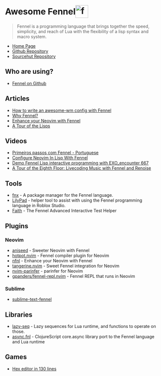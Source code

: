 <h1 style="display: flex; align-items: center;">
  Awesome Fennel
  <img alt="fennel logo" src="https://github.com/adelarsq/awesome-fennel/assets/430272/64a40305-5195-4073-bfd3-f61d629d1279" style="width: 1.5em; height: 1.5em; margin-right: 0.5em;">
</h1>

> Fennel is a programming language that brings together the speed, simplicity, and reach of Lua with the flexibility of a lisp syntax and macro system.

- [Home Page](https://fennel-lang.org)
- [Github Repository](https://github.com/bakpakin/Fennel)
- [Sourcehut Repository](https://sr.ht/~technomancy/fennel)

## Who are using?

- [Fennel on Github](https://github.com/search?q=fennel+language%3Afennel&type=repositories)

## Articles

- [How to write an awesome-wm config with Fennel](https://gist.github.com/christoph-frick/d3949076ffc8d23e9350d3ea3b6e00cb)
- [Why Fennel?](https://github.com/nyoom-engineering/nyoom.nvim/blob/main/docs/faq.md#why-fennel)
- [Enhance your Neovim with Fennel](https://russtoku.github.io/posts/nfnl-experience.html)
- [A Tour of the Lisps](https://www.fosskers.ca/en/blog/rounds-of-lisp)

## Videos

- [Primeiros passos com Fennel - Portuguese](https://www.youtube.com/watch?v=sLWhx3kuxVI&list=PL61kTUcYddBMCrnry2X1gTIguAGjeyHRZ)
- [Configure Neovim In Lisp With Fennel](https://www.youtube.com/watch?v=VC1DhAoRSpg)
- [Demo Fennel Lisp interactive programming with EXO_encounter 667](https://www.youtube.com/watch?v=Qqy9Gqgw6WY)
- [A Tour of the Eighth Floor: Livecoding Music with Fennel and Renoise](https://www.youtube.com/watch?v=dcvPGdIbjlQ)

## Tools

- [fnx](https://github.com/gbaptista/fnx) - A package manager for the Fennel language.
- [LilyPad](https://github.com/Lets-Learn-Lua/LilyPad) - helper tool to assist with using the Fennel programming language in Roblox Studio.
- [Faith](https://git.sr.ht/~technomancy/faith) - The Fennel Advanced Interactive Test Helper

## Plugins

### Neovim

- [aniseed](https://github.com/Olical/aniseed) - Sweeter Neovim with Fennel
- [hotpot.nvim](https://github.com/rktjmp/hotpot.nvim) - Fennel compiler plugin for Neovim
- [nfnl](https://github.com/Olical/nfnl) - Enhance your Neovim with Fennel
- [tangerine.nvim](https://github.com/udayvir-singh/tangerine.nvim) - Sweet Fennel integration for Neovim
- [nvim-parinfer](https://github.com/gpanders/nvim-parinfer) - parinfer for Neovim
- [gpanders/fennel-repl.nvim](https://github.com/gpanders/fennel-repl.nvim) - Fennel REPL that runs in Neovim

### Sublime

- [sublime-text-fennel](https://github.com/gbaptista/sublime-text-fennel)

## Libraries

- [lazy-seq](https://github.com/andreyorst/lazy-seq) - Lazy sequences for Lua runtime, and functions to operate on those.
- [async.fnl](https://gitlab.com/andreyorst/async.fnl) - ClojureScript core.async library port to the Fennel language and Lua runtime

## Games

- [Hex editor in 130 lines](https://www.reddit.com/r/love2d/comments/1k6zksi/updating_the_examples_in_my_libhex_library_today/)

